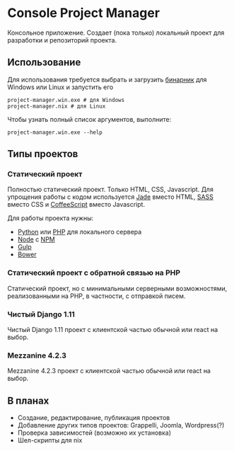 # Console Project Manager

Консольное приложение. Создает (пока только) локальный проект
для разработки и репозиторий проекта.

## Использование

Для использования требуется выбрать и загрузить
[бинарник](https://github.com/PixxxeL/new-project/releases)
для Windows или Linux и запустить его

```shell
project-manager.win.exe # для Windows
project-manager.nix # для Linux
```

Чтобы узнать полный список аргументов, выполните:

```shell
project-manager.win.exe --help
```

## Типы проектов

### Статический проект

Полностью статический проект. Только HTML, CSS, Javascript.
Для упрощения работы с кодом используется
[Jade](http://jade-lang.com/) вместо HTML,
[SASS](http://sass-lang.com/) вместо CSS
и [CoffeeScript](http://coffeescript.org/) вместо Javascript.

Для работы проекта нужны:

* [Python](https://www.python.org/downloads/) или [PHP](http://php.net/downloads.php) для локального сервера
* [Node](https://nodejs.org/en/download/) с [NPM](https://docs.npmjs.com/getting-started/what-is-npm)
* [Gulp](http://gulpjs.com/)
* [Bower](https://bower.io/)

### Статический проект с обратной связью на PHP

Статический проект, но с минимальными серверными возможностями,
реализованными на PHP, в частности, с отправкой писем.

### Чистый Django 1.11

Чистый Django 1.11 проект с клиентской частью обычной или react
на выбор.

### Mezzanine 4.2.3

Mezzanine 4.2.3 проект с клиентской частью обычной или react
на выбор.

## В планах

* Создание, редактирование, публикация проектов
* Добавление других типов проектов: Grappelli, Joomla, Wordpress(?)
* Проверка зависимостей (возможно их установка)
* Шел-скрипты для nix
